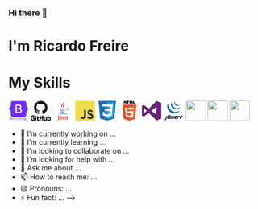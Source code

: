### Hi there 👋
# I'm Ricardo Freire


# My Skills
<img src= "https://raw.githubusercontent.com/devicons/devicon/master/icons/bootstrap/bootstrap-plain-wordmark.svg" alt= "" width="40" height="40" style="max-width: 100%;"></img>
<img src= "https://raw.githubusercontent.com/devicons/devicon/master/icons/github/github-original-wordmark.svg" alt= "" width="40" height="40" style="max-width: 100%;"></img>
<img src= "https://raw.githubusercontent.com/devicons/devicon/master/icons/java/java-original-wordmark.svg" alt= "" width="40" height="40" style="max-width: 100%;"></img>
<img src= "https://raw.githubusercontent.com/devicons/devicon/master/icons/javascript/javascript-original.svg" alt= "" width="40" height="40" style="max-width: 100%;"></img>
<img src= "https://raw.githubusercontent.com/devicons/devicon/master/icons/css3/css3-original.svg" alt= "" width="40" height="40" style="max-width: 100%;"></img>
<img src= "https://raw.githubusercontent.com/devicons/devicon/master/icons/html5/html5-original-wordmark.svg" alt= "" width="40" height="40" style="max-width: 100%;"></img>
<img src= "https://raw.githubusercontent.com/devicons/devicon/master/icons/visualstudio/visualstudio-plain.svg" alt= "" width="40" height="40" style="max-width: 100%;"></img>
<img src= "https://raw.githubusercontent.com/devicons/devicon/master/icons/jquery/jquery-original-wordmark.svg" alt= "" width="40" height="40" style="max-width: 100%;"></img>
<img src= "" alt= "" width="40" height="40" style="max-width: 100%;"></img>
<img src= "" alt= "" width="40" height="40" style="max-width: 100%;"></img>
<img src= "" alt= "" width="40" height="40" style="max-width: 100%;"></img>

- 🔭 I’m currently working on ...
- 🌱 I’m currently learning ...
- 👯 I’m looking to collaborate on ...
- 🤔 I’m looking for help with ...
- 💬 Ask me about ...
- 📫 How to reach me: ...
- 😄 Pronouns: ...
- ⚡ Fun fact: ...
-->
